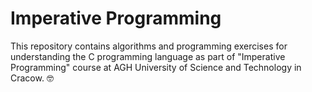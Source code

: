 # Imperative Programming

This repository contains algorithms and programming exercises for understanding the C programming language as part of "Imperative Programming" course at AGH University of Science and Technology in Cracow. 🤓
